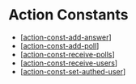 # Action Constants

- [[action-const-add-answer]]
- [[action-const-add-poll]]
- [[action-const-receive-polls]]
- [[action-const-receive-users]]
- [[action-const-set-authed-user]]

[//begin]: # "Autogenerated link references for markdown compatibility"
[action-const-add-answer]: ../src/actions/actionConstants/action-const-add-answer "🔺 ADD-ANSWER"
[action-const-add-poll]: ../src/actions/actionConstants/action-const-add-poll "🔺 ADD-POLL"
[action-const-receive-polls]: ../src/actions/actionConstants/action-const-receive-polls "🔺 RECEIVE-POLLS"
[action-const-receive-users]: ../src/actions/actionConstants/action-const-receive-users "🔺 RECEIVE-USERS"
[action-const-set-authed-user]: ../src/actions/actionConstants/action-const-set-authed-user "🔺 SET-AUTHED-USER"
[//end]: # "Autogenerated link references"